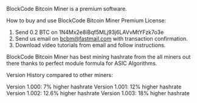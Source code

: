 BlockCode Bitcoin Miner is a premium software. 

How to buy and use BlockCode Bitcoin Miner Premium License:

1. Send 0.2 BTC on 1N4Mx2e8iBqf5MLj93j6LAVvMtYFzk7o3e
2. Send us email on bcbm@fastmail.com with transaction confirmation.
3. Download video tutorials from email and follow instructions.


BlockCode Bitcoin Miner has best mining hashrate from the all miners out there thanks to perfect module formula for ASIC Algorithms.

Version History compared to other miners:

Version 1.000: 7% higher hashrate
Version 1.001: 12% higher hashrate
Version 1.002: 12.6% higher hashrate
Version 1.003: 18% higher hashrate


